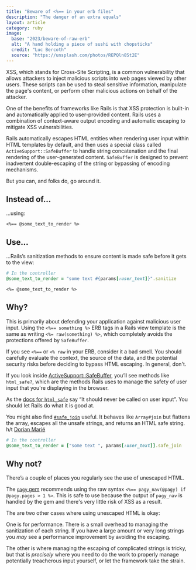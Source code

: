 ```yaml
---
title: "Beware of <%== in your erb files"
description: "The danger of an extra equals"
layout: article
category: ruby
image:
  base: "2023/beware-of-raw-erb"
  alt: "A hand holding a piece of sushi with chopsticks"
  credit: "Luc Bercoth"
  source: "https://unsplash.com/photos/REPQln8St2E"
---
```


XSS, which stands for Cross-Site Scripting, is a common vulnerability that allows attackers to inject malicious scripts into web pages viewed by other users. These scripts can be used to steal sensitive information, manipulate the page's content, or perform other malicious actions on behalf of the attacker.

One of the benefits of frameworks like Rails is that XSS protection is built-in and automatically applied to user-provided content. Rails uses a combination of context-aware output encoding and automatic escaping to mitigate XSS vulnerabilities.

Rails automatically escapes HTML entities when rendering user input within HTML templates by default, and then uses a special class called `ActiveSupport::SafeBuffer` to handle string concatenation and the final rendering of the user-generated content. `SafeBuffer` is designed to prevent inadvertent double-escaping of the string or bypassing of encoding mechanisms.

But you can, and folks do, go around it.

## Instead of…

…using:

```erb
<%== @some_text_to_render %>
```

## Use…

…Rails’s sanitization methods to ensure content is made safe before it gets to the view:

```ruby
# In the controller
@some_text_to_render = "some text #{params[:user_text]}".sanitize
```

```erb
<%= @some_text_to_render %>
```

## Why?

This is primarily about defending your application against malicious user input. Using the `<%== something %>` ERB tags in a Rails view template is the same as writing `<%= raw(something) %>`, which completely avoids the protections offered by `SafeBuffer`.

If you see `<%==` or `<% raw` in your ERB, consider it a bad smell. You should carefully evaluate the context, the source of the data, and the potential security risks before deciding to bypass HTML escaping. In general, don't.

If you look inside [ActiveSupport::SafeBuffer](https://api.rubyonrails.org/classes/ActiveSupport/SafeBuffer.html), you’ll see methods like `html_safe?`, which are the methods Rails uses to manage the safety of user input that you're displaying in the browser.

As the [docs for `html_safe`](https://api.rubyonrails.org/classes/String.html#method-i-html_safe) say “It should never be called on user input”. You should let Rails do what it is good at.

You might also find [`#safe_join`](https://api.rubyonrails.org/classes/ActionView/Helpers/OutputSafetyHelper.html#method-i-safe_join) useful. It behaves like `Array#join` but flattens the array, escapes all the unsafe strings, and returns an HTML safe string. h/t [Dorian Marié](https://dorianmarie.com)

```ruby
# In the controller
@some_text_to_render = ["some text ", params[:user_text]].safe_join
```

## Why not?

There’s a couple of places you regularly see the use of unescaped HTML.

The [`pagy` gem](https://github.com/ddnexus/pagy) recommends using the raw syntax `<%== pagy_nav(@pagy) if @pagy.pages > 1 %>`. This is safe to use because the output of `pagy_nav` is handled by the gem and there's very little risk of XSS as a result.

The are two other cases where using unescaped HTML is okay:

One is for performance. There is a small overhead to managing the sanitization of each string. If you have a large amount or very long strings you _may_ see a performance improvement by avoiding the escaping.

The other is where managing the escaping of complicated strings is tricky, but that is _precisely_ where you need to do the work to properly manage potentially treacherous input yourself, or let the framework take the strain.
